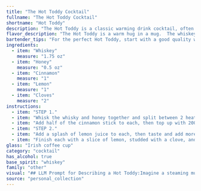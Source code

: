 ```yaml
---
title: "The Hot Toddy Cocktail"
fullname: "The Hot Toddy Cocktail"
shortname: "Hot Toddy"
description: "The Hot Toddy is a classic warming drink cocktail, often enjoyed during cold weather.  Originating in the 18th century, it's a comforting blend of whiskey, honey, spices, and citrus - a perfect remedy for a winter chill. "
flavor_description: "The Hot Toddy is a warm hug in a mug.  The whiskey provides a robust, warming base, balanced by the honey's sweet, floral notes.  A gentle spice from cinnamon and cloves adds complexity, while the lemon brightens the palate with its tartness.  The combination creates a comforting and soothing drink, ideal for a chilly evening. "
bartender_tips: "For the perfect Hot Toddy, start with a good quality whiskey. Use real honey, not artificial sweeteners.  Don't overcook the cinnamon and cloves, just a simmer is enough to infuse the flavor.  Use freshly squeezed lemon juice for brightness.  A splash of hot water can help dissolve the honey and create a smooth texture.  Lastly, garnish with a lemon wedge and cinnamon stick for that classic touch. "
ingredients:
  - item: "Whiskey"
    measure: "1.75 oz"
  - item: "Honey"
    measure: "0.5 oz"
  - item: "Cinnamon"
    measure: "1"
  - item: "Lemon"
    measure: "1"
  - item: "Cloves"
    measure: "2"
instructions:
  - item: "STEP 1."
  - item: "Whisk the whisky and honey together and split between 2 heatproof glasses."
  - item: "Add half of the cinnamon stick to each, then top up with 200ml boiling water."
  - item: "STEP 2."
  - item: "Add a splash of lemon juice to each, then taste and add more to your preference."
  - item: "Finish each with a slice of lemon, studded with a clove, and serve immediately."
glass: "Irish coffee cup"
category: "cocktail"
has_alcohol: true
base_spirit: "whiskey"
family: "other"
visual: "## LLM Prompt for Describing a Hot Toddy:Imagine a steaming mug filled with a golden amber liquid.  The surface shimmers with tiny bubbles, each reflecting the warm light from a nearby fireplace.  A delicate wisp of steam curls upwards, carrying the aroma of cinnamon and cloves.  Within the liquid, a thin slice of lemon floats, its pale yellow contrasting with the deep brown of the whiskey.  The edges of the mug are frosted, hinting at the warmth within.  Describe the Hot Toddy, capturing its visual appeal and inviting aroma. "
source: "personal_collection"
---
```


